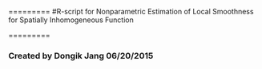 =========
#R-script  for Nonparametric Estimation of Local Smoothness for Spatially Inhomogeneous Function



=========
### Created by Dongik Jang 06/20/2015 